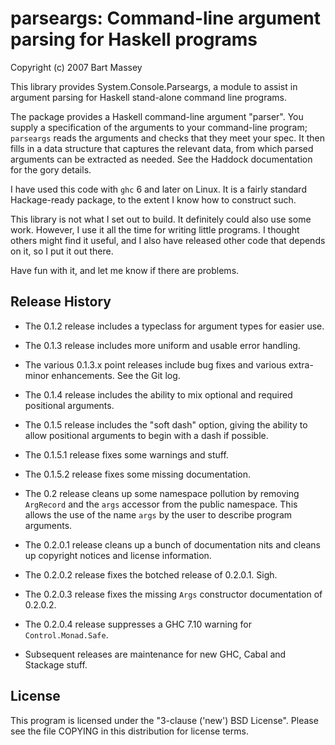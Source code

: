 # parseargs: Command-line argument parsing for Haskell programs
Copyright (c) 2007 Bart Massey

This library provides System.Console.Parseargs, a module to
assist in argument parsing for Haskell stand-alone command
line programs.

The package provides a Haskell command-line argument
"parser".  You supply a specification of the arguments to
your command-line program; `parseargs` reads the arguments
and checks that they meet your spec. It then fills in a data
structure that captures the relevant data, from which parsed
arguments can be extracted as needed. See the Haddock
documentation for the gory details.

I have used this code with `ghc` 6 and later on Linux.  It
is a fairly standard Hackage-ready package, to the extent I
know how to construct such.

This library is not what I set out to build.  It definitely
could also use some work.  However, I use it all the time
for writing little programs. I thought others might find it
useful, and I also have released other code that depends on
it, so I put it out there.

Have fun with it, and let me know if there are problems.

## Release History

* The 0.1.2 release includes a typeclass for argument types for
easier use.

* The 0.1.3 release includes more uniform and usable error
handling.

* The various 0.1.3.x point releases include bug fixes and
various extra-minor enhancements. See the Git log.

* The 0.1.4 release includes the ability to mix optional and
required positional arguments.

* The 0.1.5 release includes the "soft dash" option, giving
the ability to allow positional arguments to begin with a
dash if possible.

* The 0.1.5.1 release fixes some warnings and stuff.

* The 0.1.5.2 release fixes some missing documentation.

* The 0.2 release cleans up some namespace pollution by
removing `ArgRecord` and the `args` accessor from the public
namespace.  This allows the use of the name `args` by the
user to describe program arguments.

* The 0.2.0.1 release cleans up a bunch of documentation nits
and cleans up copyright notices and license information.

* The 0.2.0.2 release fixes the botched release of 0.2.0.1. Sigh.

* The 0.2.0.3 release fixes the missing `Args` constructor
documentation of 0.2.0.2.

* The 0.2.0.4 release suppresses a GHC 7.10 warning for `Control.Monad.Safe`.

* Subsequent releases are maintenance for new GHC, Cabal and
  Stackage stuff.

## License

This program is licensed under the "3-clause ('new') BSD
License".  Please see the file COPYING in this distribution
for license terms.
